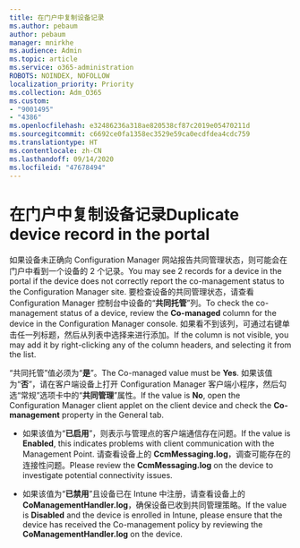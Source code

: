 ```yaml
---
title: 在门户中复制设备记录
ms.author: pebaum
author: pebaum
manager: mnirkhe
ms.audience: Admin
ms.topic: article
ms.service: o365-administration
ROBOTS: NOINDEX, NOFOLLOW
localization_priority: Priority
ms.collection: Adm_O365
ms.custom:
- "9001495"
- "4386"
ms.openlocfilehash: e32486236a318ae820538cf87c2019e05470211d
ms.sourcegitcommit: c6692ce0fa1358ec3529e59ca0ecdfdea4cdc759
ms.translationtype: HT
ms.contentlocale: zh-CN
ms.lasthandoff: 09/14/2020
ms.locfileid: "47678494"
---
```

# <a name="duplicate-device-record-in-the-portal"></a><span data-ttu-id="1468f-102">在门户中复制设备记录</span><span class="sxs-lookup"><span data-stu-id="1468f-102">Duplicate device record in the portal</span></span>

<span data-ttu-id="1468f-103">如果设备未正确向 Configuration Manager 网站报告共同管理状态，则可能会在门户中看到一个设备的 2 个记录。</span><span class="sxs-lookup"><span data-stu-id="1468f-103">You may see 2 records for a device in the portal if the device does not correctly report the co-management status to the Configuration Manager site.</span></span> <span data-ttu-id="1468f-104">要检查设备的共同管理状态，请查看 Configuration Manager 控制台中设备的“**共同托管**”列。</span><span class="sxs-lookup"><span data-stu-id="1468f-104">To check the co-management status of a device, review the **Co-managed** column for the device in the Configuration Manager console.</span></span> <span data-ttu-id="1468f-105">如果看不到该列，可通过右键单击任一列标题，然后从列表中选择来进行添加。</span><span class="sxs-lookup"><span data-stu-id="1468f-105">If the column is not visible, you may add it by right-clicking any of the column headers, and selecting it from the list.</span></span>

<span data-ttu-id="1468f-106">“共同托管”值必须为“**是**”。</span><span class="sxs-lookup"><span data-stu-id="1468f-106">The Co-managed value must be **Yes**.</span></span> <span data-ttu-id="1468f-107">如果该值为“**否**”，请在客户端设备上打开 Configuration Manager 客户端小程序，然后勾选“常规”选项卡中的“**共同管理**”属性。</span><span class="sxs-lookup"><span data-stu-id="1468f-107">If the value is **No**, open the Configuration Manager client applet on the client device and check the **Co-management** property in the General tab.</span></span>

- <span data-ttu-id="1468f-108">如果该值为“**已启用**”，则表示与管理点的客户端通信存在问题。</span><span class="sxs-lookup"><span data-stu-id="1468f-108">If the value is **Enabled**, this indicates problems with client communication with the Management Point.</span></span> <span data-ttu-id="1468f-109">请查看设备上的 **CcmMessaging.log**，调查可能存在的连接性问题。</span><span class="sxs-lookup"><span data-stu-id="1468f-109">Please review the **CcmMessaging.log** on the device to investigate potential connectivity issues.</span></span>

- <span data-ttu-id="1468f-110">如果该值为“**已禁用**”且设备已在 Intune 中注册，请查看设备上的 **CoManagementHandler.log**，确保设备已收到共同管理策略。</span><span class="sxs-lookup"><span data-stu-id="1468f-110">If the value is **Disabled** and the device is enrolled in Intune, please ensure that the device has received the Co-management policy by reviewing the **CoManagementHandler.log** on the device.</span></span>
